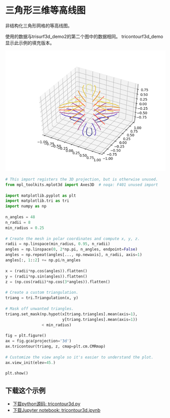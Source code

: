 # 三角形三维等高线图

非结构化三角形网格的等高线图。

使用的数据与trisurf3d_demo2的第二个图中的数据相同。 tricontourf3d_demo显示此示例的填充版本。

![三角形三维等高线图示例](/static/images/gallery/sphx_glr_tricontour3d_001.png)

```python
# This import registers the 3D projection, but is otherwise unused.
from mpl_toolkits.mplot3d import Axes3D  # noqa: F401 unused import

import matplotlib.pyplot as plt
import matplotlib.tri as tri
import numpy as np

n_angles = 48
n_radii = 8
min_radius = 0.25

# Create the mesh in polar coordinates and compute x, y, z.
radii = np.linspace(min_radius, 0.95, n_radii)
angles = np.linspace(0, 2*np.pi, n_angles, endpoint=False)
angles = np.repeat(angles[..., np.newaxis], n_radii, axis=1)
angles[:, 1::2] += np.pi/n_angles

x = (radii*np.cos(angles)).flatten()
y = (radii*np.sin(angles)).flatten()
z = (np.cos(radii)*np.cos(3*angles)).flatten()

# Create a custom triangulation.
triang = tri.Triangulation(x, y)

# Mask off unwanted triangles.
triang.set_mask(np.hypot(x[triang.triangles].mean(axis=1),
                         y[triang.triangles].mean(axis=1))
                < min_radius)

fig = plt.figure()
ax = fig.gca(projection='3d')
ax.tricontour(triang, z, cmap=plt.cm.CMRmap)

# Customize the view angle so it's easier to understand the plot.
ax.view_init(elev=45.)

plt.show()
```

## 下载这个示例
            
- [下载python源码: tricontour3d.py](https://matplotlib.org/_downloads/tricontour3d.py)
- [下载Jupyter notebook: tricontour3d.ipynb](https://matplotlib.org/_downloads/tricontour3d.ipynb)